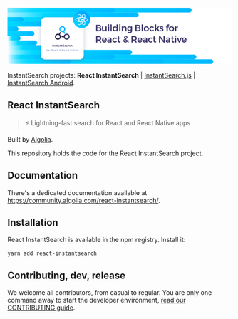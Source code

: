 [![React InstantSearch logo][logo]][website]

InstantSearch projects: **React InstantSearch** | [InstantSearch.js][instantsearch.js-github] | [InstantSearch Android][instantsearch-android-github].

## React InstantSearch

> ⚡ Lightning-fast search for React and React Native apps

Built by [Algolia][algolia-website].

This repository holds the code for the React InstantSearch project.

## Documentation

There's a dedicated documentation available at <https://community.algolia.com/react-instantsearch/>.

## Installation

React InstantSearch is available in the npm registry. Install it:

```
yarn add react-instantsearch
```

## Contributing, dev, release

We welcome all contributors, from casual to regular. You are only
one command away to start the developer environment, [read our CONTRIBUTING guide](CONTRIBUTING.md).

[logo]: ./docgen/readme-logo.png
[website]: https://community.algolia.com/react-instantsearch
[algolia-website]: https://www.algolia.com/
[instantsearch.js-github]: https://github.com/algolia/instantsearch.js
[instantsearch-android-github]: https://github.com/algolia/instantsearch-android
